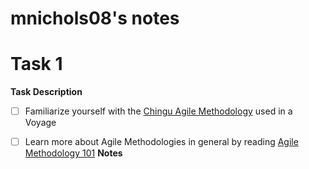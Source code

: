 # mnichols08's notes
# Task 1

**__Task Description__**
- [ ] Familiarize yourself with the [Chingu Agile Methodology](https://github.com/chingu-voyages/Handbook/blob/main/docs/guides/voyage/voyage.md#sprint-3-5---reaching-your-mvp) used in a Voyage 
- [ ] Learn more about Agile Methodologies in general by reading [Agile Methodology 101](https://github.com/chingu-voyages/Handbook/blob/main/docs/resources/projresources/agile101.md#agile-methodology-101)
**__Notes__**


